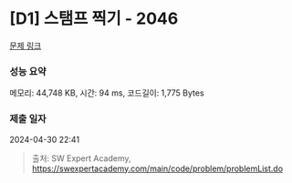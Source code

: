 # [D1] 스탬프 찍기 - 2046 

[문제 링크](https://swexpertacademy.com/main/code/problem/problemDetail.do?contestProbId=AV5QKdT6AyYDFAUq) 

### 성능 요약

메모리: 44,748 KB, 시간: 94 ms, 코드길이: 1,775 Bytes

### 제출 일자

2024-04-30 22:41



> 출처: SW Expert Academy, https://swexpertacademy.com/main/code/problem/problemList.do